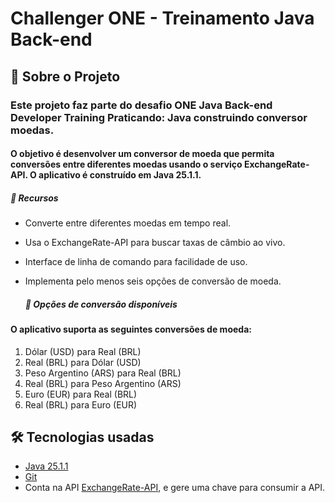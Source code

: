 # Challenger ONE - Treinamento Java Back-end

## 🚀 Sobre o Projeto

### Este projeto faz parte do desafio ONE Java Back-end Developer Training Praticando: Java construindo conversor moedas.

#### O objetivo é desenvolver um conversor de moeda que permita conversões entre diferentes moedas usando o serviço ExchangeRate-API. O aplicativo é construído em Java 25.1.1.

##### 🔹 Recursos

- Converte entre diferentes moedas em tempo real.
- Usa o ExchangeRate-API para buscar taxas de câmbio ao vivo.
- Interface de linha de comando para facilidade de uso.
- Implementa pelo menos seis opções de conversão de moeda.

  ##### 🔹 Opções de conversão disponíveis

#### O aplicativo suporta as seguintes conversões de moeda:

1. Dólar (USD) para Real (BRL)
2. Real (BRL) para Dólar (USD)
3. Peso Argentino (ARS) para Real (BRL)
4. Real (BRL) para Peso Argentino (ARS)
5. Euro (EUR) para Real (BRL)
6. Real (BRL) para Euro (EUR)

## 🛠️ Tecnologias usadas
- [Java 25.1.1](https://www.oracle.com/br/java/technologies/downloads/)
- [Git](https://git-scm.com/)
- Conta na API [ExchangeRate-API](https://www.exchangerate-api.com/), e gere uma chave para consumir a API.
